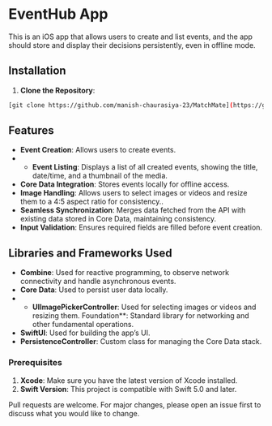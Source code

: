 # EventHub App

This is an iOS app that allows users to create and list events, and the app should store and display their decisions persistently, even in
offline mode.

## Installation

1. **Clone the Repository**:

```bash
[git clone https://github.com/manish-chaurasiya-23/MatchMate](https://github.com/manish-chaurasiya-23/EventHub)
```
## Features
- **Event Creation**: Allows users to create events.
- - **Event Listing**: Displays a list of all created events, showing the title, date/time, and a thumbnail of the media.
- **Core Data Integration**: Stores events locally for offline access.
- **Image Handling**: Allows users to select images or videos and resize them to a 4:5 aspect ratio for consistency..
- **Seamless Synchronization**: Merges data fetched from the API with existing data stored in Core Data, maintaining consistency.
- **Input Validation**: Ensures required fields are filled before event creation.


## Libraries and Frameworks Used

- **Combine**: Used for reactive programming, to observe network connectivity and handle asynchronous events.
- **Core Data**: Used to persist user data locally.
- - **UIImagePickerController**: Used for selecting images or videos and resizing them.
Foundation**: Standard library for networking and other fundamental operations.
- **SwiftUI**: Used for building the app’s UI.
- **PersistenceController**: Custom class for managing the Core Data stack.

### Prerequisites

1. **Xcode**: Make sure you have the latest version of Xcode installed.
2. **Swift Version**: This project is compatible with Swift 5.0 and later.

Pull requests are welcome. For major changes, please open an issue first
to discuss what you would like to change.

